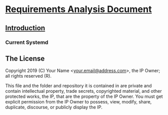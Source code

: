 # [Requirements Analysis Document](../readme.md)

## [Introduction](./readme.md)

### Current Systemd

## The License

Copyright 2019 (C) Your Name <<your.email@address.com>>, the IP Owner; all rights reserved (R).

This file and the folder and repository it is contained in are private and contain intellectual property, trade secrets, copyrighted material, and other protected works, the IP, that are the property of the IP Owner. You must get explicit permission from the IP Owner to possess, view, modify, share, duplicate, discourse, or publicly display the IP.
